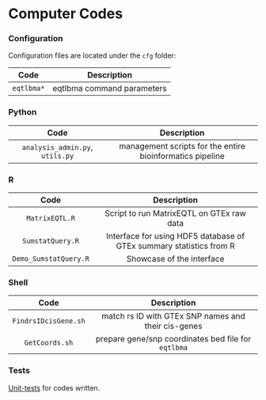 # Computer Codes
### Configuration
Configuration files are located under the `cfg` folder:

|  Code  |  Description  |
|:------:|:-------------:  |
|  `eqtlbma*`  |  eqtlbma command parameters  |

### Python
|  Code  |  Description  |
|:------:|:-------------:  |
|  `analysis_admin.py`, `utils.py`  |  management scripts for the entire bioinformatics pipeline  |

### R
|  Code  |  Description  |
|:------:|:-------------:  |
|  `MatrixEQTL.R`  |  Script to run MatrixEQTL on GTEx raw data  |
|  `SumstatQuery.R`  |  Interface for using HDF5 database of GTEx summary statistics from R  |
|  `Demo_SumstatQuery.R`  |  Showcase of the interface  |

### Shell
|  Code  |  Description  |
|:------:|:-------------:  |
|  `FindrsIDcisGene.sh`  |  match rs ID with GTEx SNP names and their cis-genes  |
|  `GetCoords.sh`  |  prepare gene/snp coordinates bed file for `eqtlbma`  |

### Tests
[Unit-tests](tests/) for codes written.
